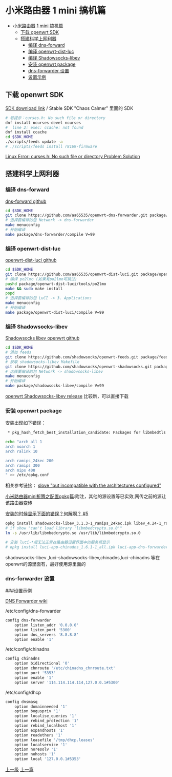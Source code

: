 # 小米路由器 1 mini 搞机篇


<!-- @import "[TOC]" {cmd="toc" depthFrom=1 depthTo=6 orderedList=false} -->
<!-- code_chunk_output -->

* [小米路由器 1 mini 搞机篇](#小米路由器-1-mini-搞机篇)
	* [下载 openwrt SDK](#下载-openwrt-sdk)
	* [搭建科学上网利器](#搭建科学上网利器)
		* [编译 dns-forward](#编译-dns-forward)
		* [编译 openwrt-dist-luc](#编译-openwrt-dist-luc)
		* [编译 Shadowsocks-libev](#编译-shadowsocks-libev)
		* [安装 openwrt package](#安装-openwrt-package)
		* [dns-forwarder 设置](#dns-forwarder-设置)
		* [设置示例](#设置示例)

<!-- /code_chunk_output -->

## 下载 openwrt SDK

[SDK download link](https://wiki.openwrt.org/doc/howto/obtain.firmware.sdk) / 	Stable SDK "Chaos Calmer" 里面的 SDK



```sh
# 若提示：curses.h: No such file or directory
dnf install ncurses-devel ncurses
#  line 2: exec: ccache: not found
dnf install ccache
cd $SDK_HOME
./scripts/feeds update -a
# ./scripts/feeds install r8169-firmware
```

[Linux Error: curses.h: No such file or directory Problem Solution](https://www.cyberciti.biz/faq/linux-error-cursesh-no-such-file-directory/)

## 搭建科学上网利器

### 编译 dns-forward

 [dns-forward github](https://github.com/aa65535/openwrt-dns-forwarder)
```sh
cd $SDK_HOME
git clone https://github.com/aa65535/openwrt-dns-forwarder.git package/dns-forwarder
# 选择要编译的包 Network -> dns-forwarder
make menuconfig
# 开始编译
make package/dns-forwarder/compile V=99
```

### 编译 openwrt-dist-luc
 [openwrt-dist-luci github](https://github.com/aa65535/openwrt-dist-luci)

```sh
cd $SDK_HOME
git clone https://github.com/aa65535/openwrt-dist-luci.git package/openwrt-dist-luci
# 编译 po2lmo (如果有po2lmo可跳过)
pushd package/openwrt-dist-luci/tools/po2lmo
make && sudo make install
popd
# 选择要编译的包 LuCI -> 3. Applications
make menuconfig
# 开始编译
make package/openwrt-dist-luci/compile V=99
```



### 编译 Shadowsocks-libev
[Shadowsocks libev openwrt github](https://github.com/shadowsocks/openwrt-shadowsocks)

```sh
cd $SDK_HOME
# 添加 feeds
git clone https://github.com/shadowsocks/openwrt-feeds.git package/feeds
# 获取 shadowsocks-libev Makefile
git clone https://github.com/shadowsocks/openwrt-shadowsocks.git package/shadowsocks-libev
# 选择要编译的包 Network -> shadowsocks-libev
make menuconfig
# 开始编译
make package/shadowsocks-libev/compile V=99
```

[openwrt Shadowsocks-libev release](https://github.com/shadowsocks/openwrt-shadowsocks/releases) 比较新，可以直接下载

### 安装 openwrt package

安装出现如下错误：
```sh
 * pkg_hash_fetch_best_installation_candidate: Packages for libmbedtls found, but incompatible with the architectures configured
```


```sh
echo "arch all 1
arch noarch 1
arch ralink 10

arch ramips_24kec 200
arch ramips 300
arch mips 400
" >> /etc/opkg.conf
```
相关参考链接：
[slove "but incompatible with the architectures configured"](https://sourceforge.net/p/openwrt-dist/wiki/Home/?version=14)

[小米路由器mini折腾之配置opkg篇](https://blog.phpgao.com/xiaomi_router_opkg.html):附注，其他的源设置等已实效,网传之前的源让该路由器变砖

[安装的时候显示下面的错误？何解啊？ #5](https://github.com/zonyitoo/sysuh3c/issues/5)

```sh
opkg install shadowsocks-libev_3.1.3-1_ramips_24kec.ipk libev_4.24-1_ramips_24kec.ipk libcares_1.13.0-1_ramips_24kec.ipk libpcre_8.41-2_ramips_24kec.ipk libsodium_1.0.16-1_ramips_24kec.ipk libmbedtls_2.6.0-2_ramips_24kec.ipk
# if show "can't load library 'libmbedcrypto.so.0'"
ln -s /usr/lib/libmbedcrypto.so /usr/lib/libmbedcrypto.so.0

# 安装 luci-*后无法正常在路由器设置界面中的服务项显示
# opkg install luci-app-chinadns_1.6.1-1_all.ipk luci-app-dns-forwarder_1.6.1-1_all.ipk luci-app-redsocks2_1.6.1-1_all.ipk
```

shadowsocks-libev ,luci-shadowsocks-libev,chinadns,luci-chinadns 等在openwrt的源里面有，最好使用源里面的

### dns-forwarder 设置

###设置示例

[DNS Forwarder wiki](https://github.com/aa65535/openwrt-chinadns/wiki/Use-DNS-Forwarder)

/etc/config/dns-forwarder

```sh
config dns-forwarder
	option listen_addr '0.0.0.0'
	option listen_port '5300'
	option dns_servers '8.8.8.8'
	option enable '1'
```

/etc/config/chinadns

```sh
config chinadns
	option bidirectional '0'
	option chnroute '/etc/chinadns_chnroute.txt'
	option port '5353'
	option enable '1'
	option server '114.114.114.114,127.0.0.1#5300'
```

/etc/config/dhcp

```sh
config dnsmasq
	option domainneeded '1'
	option boguspriv '1'
	option localise_queries '1'
	option rebind_protection '1'
	option rebind_localhost '1'
	option expandhosts '1'
	option readethers '1'
	option leasefile '/tmp/dhcp.leases'
	option localservice '1'
	option noresolv '1'
	option nohosts '1'
	option local '127.0.0.1#5353'
```
[上一级](README.md)
[上一篇](vsCode.md)
